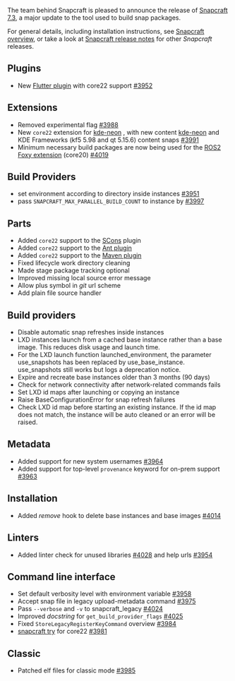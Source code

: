 The team behind Snapcraft is pleased to announce the release of [Snapcraft 7.3](https://github.com/snapcore/snapcraft/releases/tag/7.3), a major update to the tool used to build snap packages.

For general details, including installation instructions, see [Snapcraft overview](https://snapcraft.io/docs/snapcraft-overview), or take a look at [Snapcraft release notes](https://snapcraft.io/docs/snapcraft-release-notes) for other *Snapcraft* releases.

## Plugins

-   New [Flutter plugin](/t/the-flutter-plugin/18746#heading--core22) with core22 support [#3952](https://github.com/snapcore/snapcraft/pull/3952)

## Extensions

-   Removed experimental flag  [#3988](https://github.com/snapcore/snapcraft/pull/3988)
-   New `core22` extension for  [kde-neon](/t/the-kde-neon-extension/13752/7) , with new content  [kde-neon](/t/the-kde-neon-extension/13752/7) and KDE Frameworks (kf5 5.98 and qt 5.15.6) content snaps [#3991](https://github.com/snapcore/snapcraft/pull/3991)
-  Minimum necessary build packages are now being used for the [ROS2 Foxy extension](/t/the-ros2-foxy-extension/19639) (core20) [#4019](https://github.com/snapcore/snapcraft/pull/4019)

## Build Providers

-   set environment according to directory inside instances [#3951](https://github.com/snapcore/snapcraft/pull/3951)
-   pass `SNAPCRAFT_MAX_PARALLEL_BUILD_COUNT` to instance by [#3997](https://github.com/snapcore/snapcraft/pull/3997)

## Parts

-   Added `core22` support to the [SCons](/t/the-scons-plugin/8629) plugin
-   Added `core22` support to the [Ant plugin](/t/the-ant-plugin/8507)
-   Added `core22` support to the [Maven plugin](t/the-maven-plugin/4282)
-   Fixed lifecycle work directory cleaning
-   Made stage package tracking optional
-   Improved missing local source error message
-   Allow plus symbol in _git_ url scheme
-   Add plain file source handler

## Build providers

-   Disable automatic snap refreshes inside instances
-   LXD instances launch from a cached base instance rather than a base image. This reduces disk usage and launch time.
-   For the LXD launch function launched_environment, the parameter use_snapshots has been replaced by use_base_instance. use_snapshots still works but logs a deprecation notice.
-   Expire and recreate base instances older than 3 months (90 days)
-   Check for network connectivity after network-related commands fails
-   Set LXD id maps after launching or copying an instance
-   Raise BaseConfigurationError for snap refresh failures
-   Check LXD id map before starting an existing instance. If the id map does not match, the instance will be auto cleaned or an error will be raised.

## Metadata

-   Added support for new system usernames [#3964](https://github.com/snapcore/snapcraft/pull/3964)
-   Added support for top-level `provenance` keyword for on-prem support [#3963](https://github.com/snapcore/snapcraft/pull/3963)

## Installation

-   Added *remove* hook to delete base instances and base images [#4014](https://github.com/snapcore/snapcraft/pull/4014)

## Linters

-   Added linter check for unused libraries [#4028](https://github.com/snapcore/snapcraft/pull/4028) and help urls [#3954](https://github.com/snapcore/snapcraft/pull/3954)

## Command line interface

-   Set default verbosity level with environment variable [#3958](https://github.com/snapcore/snapcraft/pull/3958)
-   Accept snap file in legacy upload-metadata command [#3975](https://github.com/snapcore/snapcraft/pull/3975)
-   Pass `--verbose` and `-v` to snapcraft_legacy [#4024](https://github.com/snapcore/snapcraft/pull/4024)
-   Improved _docstring_ for `get_build_provider_flags` [#4025](https://github.com/snapcore/snapcraft/pull/4025)
-   Fixed `StoreLegacyRegisterKeyCommand` overview [#3984](https://github.com/snapcore/snapcraft/pull/3984)
-   [snapcraft try](/t/iterating-over-a-build/12143) for core22 [#3981](https://github.com/snapcore/snapcraft/pull/3981)

## Classic

-   Patched elf files for classic mode  [#3985](https://github.com/snapcore/snapcraft/pull/3985)